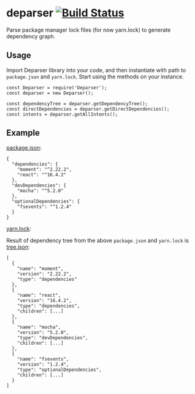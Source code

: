 # deparser [![Build Status](https://travis-ci.org/monshi/deparser.svg?branch=master)](https://travis-ci.org/monshi/deparser)
Parse package manager lock files (for now yarn.lock) to generate dependency graph.

## Usage
Import Deparser library into your code,
and then instantiate with path to `package.json` and `yarn.lock`.
Start using the methods on your instance.

```
const Deparser = require('Deparser');
const deparser = new Deparser();

const dependencyTree = deparser.getDependencyTree();
const directDependencies = deparser.getDirectDependencies();
const intents = deparser.getAllIntents();
```

## Example
[package.json](https://github.com/monshi/deparser/blob/master/test/fixture/package.json):
```
{
  "dependencies": {
    "moment": "^2.22.2",
    "react": "^16.4.2"
  },
  "devDependencies": {
    "mocha": "^5.2.0"
  },
  "optionalDependencies": {
    "fsevents": "^1.2.4"
  }
}
```

[yarn.lock](https://github.com/monshi/deparser/blob/master/test/fixture/yarn.lock):

Result of dependency tree from the above `package.json` and `yarn.lock` is [tree.json](https://github.com/monshi/deparser/blob/master/test/fixture/tree.json):
```
[
  {
    "name": "moment",
    "version": "2.22.2",
    "type": "dependencies"
  },
  {
    "name": "react",
    "version": "16.4.2",
    "type": "dependencies",
    "children": [...]
  },
  {
    "name": "mocha",
    "version": "5.2.0",
    "type": "devDependencies",
    "children": [...]
  },
  {
    "name": "fsevents",
    "version": "1.2.4",
    "type": "optionalDependencies",
    "children": [...]
  }
]
```
